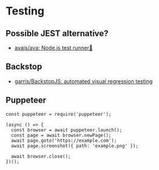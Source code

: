 # Testing

## Possible JEST alternative?

- [avajs/ava: Node.js test runner🚀](https://github.com/avajs/ava)

## Backstop

- [garris/BackstopJS: automated visual regression testing](https://github.com/garris/BackstopJS)

## Puppeteer

```shell
const puppeteer = require('puppeteer');

(async () => {
  const browser = await puppeteer.launch();
  const page = await browser.newPage();
  await page.goto('https://example.com');
  await page.screenshot({ path: 'example.png' });

  await browser.close();
})();
```
